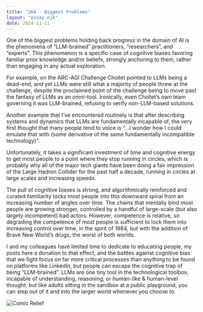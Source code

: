 ```yaml
---
title: "264 - Biggest Problems"
layout: "essay.njk"
date: 2024-11-11
---
```


One of the biggest problems holding back progress in the domain of AI is the phenomena of “LLM-brained” practitioners, “researchers”, and “experts”. This phenomenon is a specific case of cognitive biases favoring familiar prior knowledge and/or beliefs, strongly anchoring to them, rather than engaging in any actual exploration.

For example, on the ARC-AGI Challenge Chollet pointed to LLMs being a dead-end, and yet LLMs were still what a majority of people threw at the challenge, despite the proclaimed point of the challenge being to move past the fantasy of LLMs as an omni-tool. Ironically, even Chollet’s own team governing it was LLM-brained, refusing to verify non-LLM-based solutions.

Another example that I’ve encountered routinely is that after describing systems and dynamics that LLMs are fundamentally incapable of, the very first thought that many people tend to voice is “…I wonder how I could emulate that with (some derivative of the same fundamentally incompatible technology)”. 

Unfortunately, it takes a significant investment of time and cognitive energy to get most people to a point where they stop running in circles, which is probably why all of the major tech giants have been doing a fair impression of the Large Hadron Collider for the past half a decade, running in circles at large scales and increasing speeds.

The pull of cognitive biases is strong, and algorithmically reinforced and curated familiarity locks most people into this downward spiral from an increasing number of angles over time. The chains that mentally bind most people are growing stronger, controlled by a handful of large-scale (but also largely incompetent) bad actors. However, competence is relative, so degrading the competence of most people is sufficient to lock them into increasing control over time, in the spirit of 1984, but with the addition of Brave New World’s drugs, the worst of both worlds.

I and my colleagues have limited time to dedicate to educating people, my posts here a donation to that effect, and the battles against cognitive bias that we fight focus on far more critical processes than anything to be found on platforms like LinkedIn, but people can escape the cognitive trap of being “LLM-brained”. LLMs are one tiny tool in the technological toolbox, incapable of understanding, reasoning, or human-like & human-level thought, but like adults sitting in the sandbox at a public playground, you can step out of it and into the larger world whenever you choose to.

![Comic Relief](https://media.licdn.com/dms/image/v2/D5622AQEceudK0EctkA/feedshare-shrink_800/feedshare-shrink_800/0/1730853518581?e=1736985600&v=beta&t=Ep1TkvM7psu70XuhBDZDdgsy9TSMhf2yzR7q9Uf1loY)